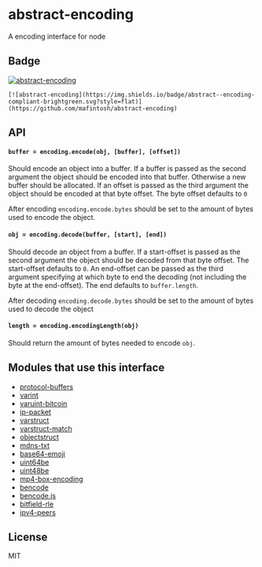 # abstract-encoding

A encoding interface for node

## Badge

[![abstract-encoding](https://img.shields.io/badge/abstract--encoding-compliant-brightgreen.svg?style=flat)](https://github.com/mafintosh/abstract-encoding)

```
[![abstract-encoding](https://img.shields.io/badge/abstract--encoding-compliant-brightgreen.svg?style=flat)](https://github.com/mafintosh/abstract-encoding)
```

## API

#### `buffer = encoding.encode(obj, [buffer], [offset])`

Should encode an object into a buffer. If a buffer is passed as the second argument the object should be encoded into that buffer. Otherwise a new buffer should be allocated. If an offset is passed as the third argument the object should be encoded at that byte offset. The byte offset defaults to `0`

After encoding `encoding.encode.bytes` should be set to the amount of
bytes used to encode the object.

#### `obj = encoding.decode(buffer, [start], [end])`

Should decode an object from a buffer. If a start-offset is passed as the second argument the object should be decoded from that byte offset. The start-offset defaults to `0`. An end-offset can be passed as the third argument specifying at which byte to end the decoding (not including the byte at the end-offset). The end defaults to `buffer.length`.

After decoding `encoding.decode.bytes` should be set to the amount of bytes used to decode the object

#### `length = encoding.encodingLength(obj)`

Should return the amount of bytes needed to encode `obj`.

## Modules that use this interface

* [protocol-buffers](https://github.com/mafintosh/protocol-buffers)
* [varint](https://github.com/chrisdickinson/varint)
* [varuint-bitcoin](https://github.com/bitcoinjs/varuint-bitcoin)
* [ip-packet](https://github.com/mafintosh/ip-packet)
* [varstruct](https://github.com/dominictarr/varstruct)
* [varstruct-match](https://github.com/dominictarr/varstruct-match)
* [objectstruct](https://github.com/mafintosh/objectstruct)
* [mdns-txt](https://github.com/watson/mdns-txt)
* [base64-emoji](https://github.com/watson/base64-emoji)
* [uint64be](https://github.com/mafintosh/uint64be)
* [uint48be](https://github.com/mafintosh/uint48be)
* [mp4-box-encoding](https://github.com/jhiesey/mp4-box-encoding)
* [bencode](https://github.com/themasch/node-bencode)
* [bencode.js](https://github.com/fanatid/bencode.js)
* [bitfield-rle](https://github.com/mafintosh/bitfield-rle)
* [ipv4-peers](https://github.com/mafintosh/ipv4-peers)

## License

MIT
